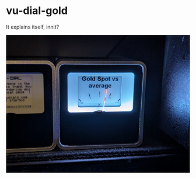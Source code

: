# vu-dial-gold

It explains itself, innit?

![Image of the result of the vu-dial-gold script](https://raw.githubusercontent.com/extreme-sysadminning/vu-dial-gold/main/PXL_20240113_202144870.jpg)
